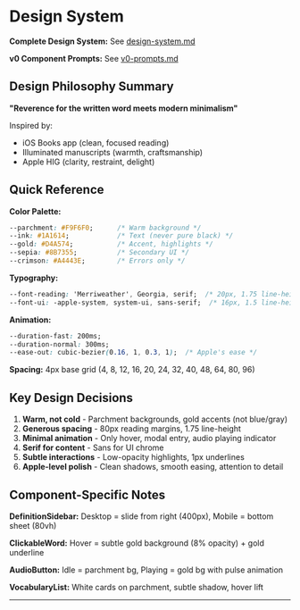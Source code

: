 # Design System

**Complete Design System:** See [design-system.md](./design-system.md)

**v0 Component Prompts:** See [v0-prompts.md](./v0-prompts.md)

## Design Philosophy Summary

**"Reverence for the written word meets modern minimalism"**

Inspired by:
- iOS Books app (clean, focused reading)
- Illuminated manuscripts (warmth, craftsmanship)
- Apple HIG (clarity, restraint, delight)

## Quick Reference

**Color Palette:**
```css
--parchment: #F9F6F0;      /* Warm background */
--ink: #1A1614;            /* Text (never pure black) */
--gold: #D4A574;           /* Accent, highlights */
--sepia: #8B7355;          /* Secondary UI */
--crimson: #A4443E;        /* Errors only */
```

**Typography:**
```css
--font-reading: 'Merriweather', Georgia, serif;  /* 20px, 1.75 line-height */
--font-ui: -apple-system, system-ui, sans-serif;  /* 16px, 1.5 line-height */
```

**Animation:**
```css
--duration-fast: 200ms;
--duration-normal: 300ms;
--ease-out: cubic-bezier(0.16, 1, 0.3, 1);  /* Apple's ease */
```

**Spacing:** 4px base grid (4, 8, 12, 16, 20, 24, 32, 40, 48, 64, 80, 96)

## Key Design Decisions

1. **Warm, not cold** - Parchment backgrounds, gold accents (not blue/gray)
2. **Generous spacing** - 80px reading margins, 1.75 line-height
3. **Minimal animation** - Only hover, modal entry, audio playing indicator
4. **Serif for content** - Sans for UI chrome
5. **Subtle interactions** - Low-opacity highlights, 1px underlines
6. **Apple-level polish** - Clean shadows, smooth easing, attention to detail

## Component-Specific Notes

**DefinitionSidebar:** Desktop = slide from right (400px), Mobile = bottom sheet (80vh)

**ClickableWord:** Hover = subtle gold background (8% opacity) + gold underline

**AudioButton:** Idle = parchment bg, Playing = gold bg with pulse animation

**VocabularyList:** White cards on parchment, subtle shadow, hover lift

---
